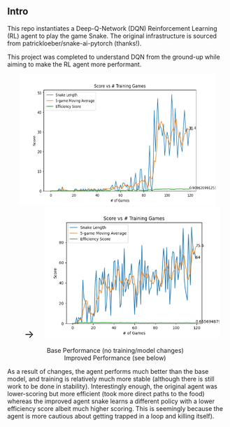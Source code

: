 ## Intro

This repo instantiates a Deep-Q-Network (DQN) Reinforcement Learning (RL) agent to play the game Snake. The original infrastructure is sourced from patrickloeber/snake-ai-pytorch (thanks!).

This project was completed to understand DQN from the ground-up while aiming to make the RL agent more performant.

<p align="center">
  <img src="./base_perf.png" alt="Image 1" height="300" width="450">
  <span style="font-size: 24px; margin: 0 20px;">&#8594;</span>
  <img src="./improved_perf.png" alt="Image 2" height="300">
</p>

<p align="left">
  &nbsp;&nbsp;&nbsp;&nbsp;&nbsp;&nbsp;&nbsp;&nbsp;&nbsp;&nbsp;&nbsp;&nbsp;&nbsp;&nbsp;&nbsp;&nbsp;&nbsp;&nbsp;&nbsp;&nbsp;&nbsp;&nbsp;     
  Base Performance (no training/model changes) 
  &nbsp;&nbsp;&nbsp;&nbsp;&nbsp;&nbsp;&nbsp;&nbsp;&nbsp;&nbsp;&nbsp;&nbsp;&nbsp;&nbsp;&nbsp;&nbsp;&nbsp;&nbsp;&nbsp;&nbsp;&nbsp;&nbsp;&nbsp;&nbsp;&nbsp;&nbsp;&nbsp;&nbsp;&nbsp;&nbsp;&nbsp;&nbsp;      
  Improved Performance (see below)
</p>

As a result of changes, the agent performs much better than the base model, and training is relatively much more stable (although there is still work to be done in stability). 
Interestingly enough, the original agent was lower-scoring but more efficient (took more direct paths to the food) whereas the improved agent snake learns a different policy with a lower efficiency score albeit much higher scoring. This is seemingly because the agent is more cautious about getting trapped in a loop and killing itself).   
